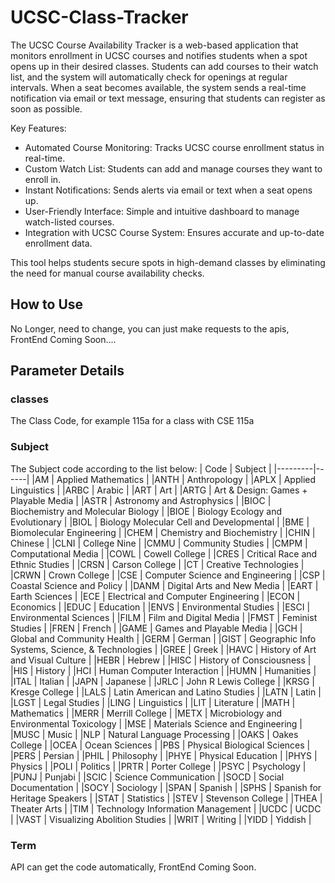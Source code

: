 ﻿# UCSC-Class-Tracker
The UCSC Course Availability Tracker is a web-based application that monitors enrollment in UCSC courses and notifies students when a spot opens up in their desired classes. Students can add courses to their watch list, and the system will automatically check for openings at regular intervals. When a seat becomes available, the system sends a real-time notification via email or text message, ensuring that students can register as soon as possible.

Key Features:
- Automated Course Monitoring: Tracks UCSC course enrollment status in real-time.
- Custom Watch List: Students can add and manage courses they want to enroll in.
- Instant Notifications: Sends alerts via email or text when a seat opens up.
- User-Friendly Interface: Simple and intuitive dashboard to manage watch-listed courses.
- Integration with UCSC Course System: Ensures accurate and up-to-date enrollment data.

This tool helps students secure spots in high-demand classes by eliminating the need for manual course availability checks.

## How to Use
No Longer, need to change, you can just make requests to the apis, FrontEnd Coming Soon....
## Parameter Details
### classes
 The Class Code, for example 115a for a class with CSE 115a
### Subject
The Subject code according to the list below:
| Code | Subject |
|---------|------|
|AM | Applied Mathematics |
|ANTH | Anthropology |
|APLX | Applied Linguistics |
|ARBC | Arabic |
|ART | Art |
|ARTG | Art & Design: Games + Playable Media |
|ASTR | Astronomy and Astrophysics |
|BIOC | Biochemistry and Molecular Biology |
|BIOE | Biology Ecology and Evolutionary |
|BIOL | Biology Molecular Cell and Developmental |
|BME | Biomolecular Engineering |
|CHEM | Chemistry and Biochemistry |
|CHIN | Chinese |
|CLNI | College Nine |
|CMMU | Community Studies |
|CMPM | Computational Media |
|COWL | Cowell College |
|CRES | Critical Race and Ethnic Studies |
|CRSN | Carson College |
|CT | Creative Technologies |
|CRWN | Crown College |
|CSE | Computer Science and Engineering |
|CSP | Coastal Science and Policy |
|DANM | Digital Arts and New Media |
|EART | Earth Sciences |
|ECE | Electrical and Computer Engineering |
|ECON | Economics |
|EDUC | Education |
|ENVS | Environmental Studies |
|ESCI | Environmental Sciences |
|FILM | Film and Digital Media |
|FMST | Feminist Studies |
|FREN | French |
|GAME | Games and Playable Media |
|GCH | Global and Community Health |
|GERM | German |
|GIST | Geographic Info Systems, Science, & Technologies |
|GREE | Greek |
|HAVC | History of Art and Visual Culture |
|HEBR | Hebrew |
|HISC | History of Consciousness |
|HIS | History |
|HCI | Human Computer Interaction |
|HUMN | Humanities |
|ITAL | Italian |
|JAPN | Japanese |
|JRLC | John R Lewis College |
|KRSG | Kresge College |
|LALS | Latin American and Latino Studies |
|LATN | Latin |
|LGST | Legal Studies |
|LING | Linguistics |
|LIT | Literature |
|MATH | Mathematics |
|MERR | Merrill College |
|METX | Microbiology and Environmental Toxicology |
|MSE | Materials Science and Engineering |
|MUSC | Music |
|NLP | Natural Language Processing |
|OAKS | Oakes College |
|OCEA | Ocean Sciences |
|PBS | Physical Biological Sciences |
|PERS | Persian |
|PHIL | Philosophy |
|PHYE | Physical Education |
|PHYS | Physics |
|POLI | Politics |
|PRTR | Porter College |
|PSYC | Psychology |
|PUNJ | Punjabi |
|SCIC | Science Communication |
|SOCD | Social Documentation |
|SOCY | Sociology |
|SPAN | Spanish |
|SPHS | Spanish for Heritage Speakers |
|STAT | Statistics |
|STEV | Stevenson College |
|THEA | Theater Arts |
|TIM | Technology Information Management |
|UCDC | UCDC |
|VAST | Visualizing Abolition Studies |
|WRIT | Writing |
|YIDD | Yiddish |

### Term
API can get the code automatically, FrontEnd Coming Soon.